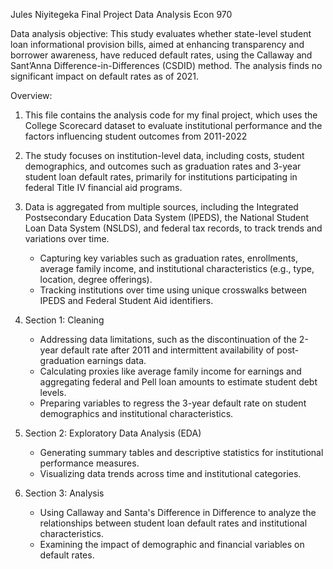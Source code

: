 
                                                                                   
Jules Niyitegeka
Final Project Data Analysis
Econ 970

Data analysis objective:
This study evaluates whether state-level student loan informational provision bills, aimed at enhancing transparency and borrower awareness, have reduced default rates, using the Callaway and Sant’Anna Difference-in-Differences (CSDID) method. The analysis finds no significant impact on default rates as of 2021.

Overview:
1. This file contains the analysis code for my final project, which uses the College Scorecard dataset to evaluate institutional performance and the factors influencing student outcomes from 2011-2022
2. The study focuses on institution-level data, including costs, student demographics, and outcomes such as graduation rates and 3-year student loan default rates, primarily for institutions participating in federal Title IV financial aid programs.
3. Data is aggregated from multiple sources, including the Integrated Postsecondary Education Data System (IPEDS), the National Student Loan Data System (NSLDS), and federal tax records, to track trends and variations over time.
   - Capturing key variables such as graduation rates, enrollments, average family income, and institutional characteristics (e.g., type, location, degree offerings).
   - Tracking institutions over time using unique crosswalks between IPEDS and Federal Student Aid identifiers.

1. Section 1: Cleaning
   - Addressing data limitations, such as the discontinuation of the 2-year default rate after 2011 and intermittent availability of post-graduation earnings data.
   - Calculating proxies like average family income for earnings and aggregating federal and Pell loan amounts to estimate student debt levels.
   - Preparing variables to regress the 3-year default rate on student demographics and institutional characteristics.

2. Section 2: Exploratory Data Analysis (EDA)
   - Generating summary tables and descriptive statistics for institutional performance measures.
   - Visualizing data trends across time and institutional categories.

3. Section 3: Analysis
   - Using Callaway and Santa's Difference in Difference to analyze the relationships between student loan default rates and institutional characteristics.
   - Examining the impact of demographic and financial variables on default rates.
